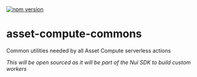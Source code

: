 <!--- when a new release happens, the VERSION and URL in the badge have to be manually updated because it's a private registry --->
[![npm version](https://img.shields.io/badge/%40nui%2Fasset--compute--commons-1.3.0-blue.svg)](https://artifactory.corp.adobe.com/artifactory/npm-nui-release/@nui/asset-compute-commons/-/@nui/asset-compute-commons-1.3.0.tgz)

# asset-compute-commons
Common utilities needed by all Asset Compute serverless actions

_This will be open sourced as it will be part of the Nui SDK to build custom workers_
